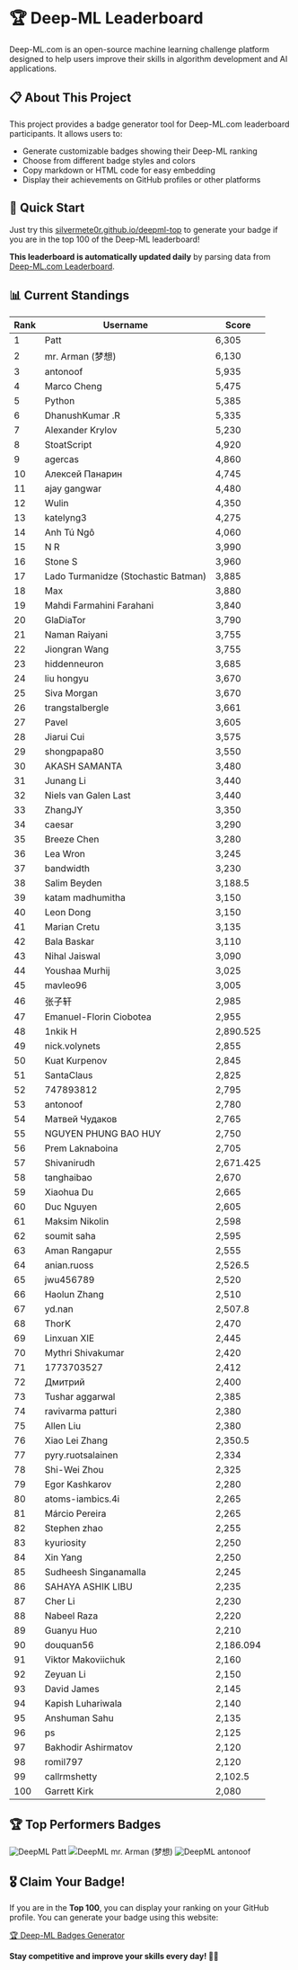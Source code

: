 # 🏆 Deep-ML Leaderboard

Deep-ML.com is an open-source machine learning challenge platform designed to help users improve their skills in algorithm development and AI applications.  

## 📋 About This Project

This project provides a badge generator tool for Deep-ML.com leaderboard participants. It allows users to:
- Generate customizable badges showing their Deep-ML ranking
- Choose from different badge styles and colors
- Copy markdown or HTML code for easy embedding
- Display their achievements on GitHub profiles or other platforms

## 🚀 Quick Start

Just try this [silvermete0r.github.io/deepml-top](https://silvermete0r.github.io/deepml-top) to generate your badge if you are in the top 100 of the Deep-ML leaderboard!

**This leaderboard is automatically updated daily** by parsing data from [Deep-ML.com Leaderboard](https://www.deep-ml.com/leaderboard).  

## 📊 Current Standings  

<!-- LEADERBOARD_START -->
| Rank | Username | Score |
|------|---------|-------|
| 1 | Patt | 6,305 |
| 2 | mr. Arman (梦想) | 6,130 |
| 3 | antonoof | 5,935 |
| 4 | Marco Cheng | 5,475 |
| 5 | Python | 5,385 |
| 6 | DhanushKumar .R | 5,335 |
| 7 | Alexander Krylov | 5,230 |
| 8 | StoatScript | 4,920 |
| 9 | agercas | 4,860 |
| 10 | Алексей Панарин | 4,745 |
| 11 | ajay gangwar | 4,480 |
| 12 | Wulin | 4,350 |
| 13 | katelyng3 | 4,275 |
| 14 | Anh Tú Ngô | 4,060 |
| 15 | N R | 3,990 |
| 16 | Stone S | 3,960 |
| 17 | Lado Turmanidze (Stochastic Batman) | 3,885 |
| 18 | Max | 3,880 |
| 19 | Mahdi Farmahini Farahani | 3,840 |
| 20 | GlaDiaTor | 3,790 |
| 21 | Naman Raiyani | 3,755 |
| 22 | Jiongran Wang | 3,755 |
| 23 | hiddenneuron | 3,685 |
| 24 | liu hongyu | 3,670 |
| 25 | Siva Morgan | 3,670 |
| 26 | trangstalbergle | 3,661 |
| 27 | Pavel | 3,605 |
| 28 | Jiarui Cui | 3,575 |
| 29 | shongpapa80 | 3,550 |
| 30 | AKASH SAMANTA | 3,480 |
| 31 | Junang Li | 3,440 |
| 32 | Niels van Galen Last | 3,440 |
| 33 | ZhangJY | 3,350 |
| 34 | caesar | 3,290 |
| 35 | Breeze Chen | 3,280 |
| 36 | Lea Wron | 3,245 |
| 37 | bandwidth | 3,230 |
| 38 | Salim Beyden | 3,188.5 |
| 39 | katam madhumitha | 3,150 |
| 40 | Leon Dong | 3,150 |
| 41 | Marian Cretu | 3,135 |
| 42 | Bala Baskar | 3,110 |
| 43 | Nihal Jaiswal | 3,090 |
| 44 | Youshaa Murhij | 3,025 |
| 45 | mavleo96 | 3,005 |
| 46 | 张子轩 | 2,985 |
| 47 | Emanuel-Florin Ciobotea | 2,955 |
| 48 | 1nkik H | 2,890.525 |
| 49 | nick.volynets | 2,855 |
| 50 | Kuat Kurpenov | 2,845 |
| 51 | SantaClaus | 2,825 |
| 52 | 747893812 | 2,795 |
| 53 | antonoof | 2,780 |
| 54 | Матвей Чудаков | 2,765 |
| 55 | NGUYEN PHUNG BAO HUY | 2,750 |
| 56 | Prem Laknaboina | 2,705 |
| 57 | Shivanirudh | 2,671.425 |
| 58 | tanghaibao | 2,670 |
| 59 | Xiaohua Du | 2,665 |
| 60 | Duc Nguyen | 2,605 |
| 61 | Maksim Nikolin | 2,598 |
| 62 | soumit saha | 2,595 |
| 63 | Aman Rangapur | 2,555 |
| 64 | anian.ruoss | 2,526.5 |
| 65 | jwu456789 | 2,520 |
| 66 | Haolun Zhang | 2,510 |
| 67 | yd.nan | 2,507.8 |
| 68 | ThorK | 2,470 |
| 69 | Linxuan XIE | 2,445 |
| 70 | Mythri Shivakumar | 2,420 |
| 71 | 1773703527 | 2,412 |
| 72 | Дмитрий | 2,400 |
| 73 | Tushar aggarwal | 2,385 |
| 74 | ravivarma patturi | 2,380 |
| 75 | Allen Liu | 2,380 |
| 76 | Xiao Lei Zhang | 2,350.5 |
| 77 | pyry.ruotsalainen | 2,334 |
| 78 | Shi-Wei Zhou | 2,325 |
| 79 | Egor Kashkarov | 2,280 |
| 80 | atoms-iambics.4i | 2,265 |
| 81 | Márcio Pereira | 2,265 |
| 82 | Stephen zhao | 2,255 |
| 83 | kyuriosity | 2,250 |
| 84 | Xin Yang | 2,250 |
| 85 | Sudheesh Singanamalla | 2,245 |
| 86 | SAHAYA ASHIK LIBU | 2,235 |
| 87 | Cher Li | 2,230 |
| 88 | Nabeel Raza | 2,220 |
| 89 | Guanyu Huo | 2,210 |
| 90 | douquan56 | 2,186.094 |
| 91 | Viktor Makoviichuk | 2,160 |
| 92 | Zeyuan Li | 2,150 |
| 93 | David James | 2,145 |
| 94 | Kapish Luhariwala | 2,140 |
| 95 | Anshuman Sahu | 2,135 |
| 96 | ps | 2,125 |
| 97 | Bakhodir Ashirmatov | 2,120 |
| 98 | romil797 | 2,120 |
| 99 | callrmshetty | 2,102.5 |
| 100 | Garrett Kirk | 2,080 |
<!-- LEADERBOARD_END -->

## 🏆 Top Performers Badges

<!-- BADGES_START -->
![DeepML Patt](https://img.shields.io/badge/dynamic/json?url=https%3A%2F%2Fraw.githubusercontent.com%2Fsilvermete0r%2Fdeepml-top%2Fmain%2Fbadges.json&query=%24.4b6dd077a50c0d50b43cc8120a91ccd7.label&prefix=Rank%20&style=for-the-badge&label=%F0%9F%9A%80%20DeepML&color=blue&link=https%3A%2F%2Fwww.deep-ml.com%2Fleaderboard)
![DeepML mr. Arman (梦想)](https://img.shields.io/badge/dynamic/json?url=https%3A%2F%2Fraw.githubusercontent.com%2Fsilvermete0r%2Fdeepml-top%2Fmain%2Fbadges.json&query=%24.1247b1b5b9cd95e98d7ff7438207406f.label&prefix=Rank%20&style=for-the-badge&label=%F0%9F%9A%80%20DeepML&color=blue&link=https%3A%2F%2Fwww.deep-ml.com%2Fleaderboard)
![DeepML antonoof](https://img.shields.io/badge/dynamic/json?url=https%3A%2F%2Fraw.githubusercontent.com%2Fsilvermete0r%2Fdeepml-top%2Fmain%2Fbadges.json&query=%24.45f9607a6e1850d180a9c15bb6bbf5b0.label&prefix=Rank%20&style=for-the-badge&label=%F0%9F%9A%80%20DeepML&color=blue&link=https%3A%2F%2Fwww.deep-ml.com%2Fleaderboard)
<!-- BADGES_END -->

## 🎖 Claim Your Badge!  

If you are in the **Top 100**, you can display your ranking on your GitHub profile. You can generate your badge using this website:

[🏆 Deep-ML Badges Generator](https://silvermete0r.github.io/deepml-top/)

**Stay competitive and improve your skills every day! 🚀🔥**